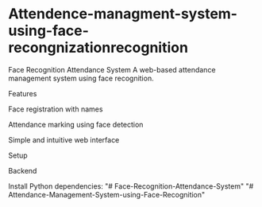 # Attendence-managment-system-using-face-recongnizationrecognition

Face Recognition Attendance System
A web-based attendance management system using face recognition.

Features


Face registration with names

Attendance marking using face detection

Simple and intuitive web interface

Setup

Backend

Install Python dependencies: "# Face-Recognition-Attendance-System" 
"# 
Attendance-Management-System-using-Face-Recognition"
